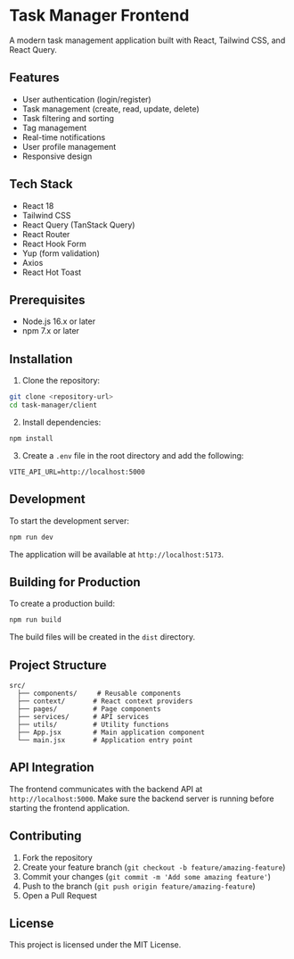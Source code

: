 # Task Manager Frontend

A modern task management application built with React, Tailwind CSS, and React Query.

## Features

- User authentication (login/register)
- Task management (create, read, update, delete)
- Task filtering and sorting
- Tag management
- Real-time notifications
- User profile management
- Responsive design

## Tech Stack

- React 18
- Tailwind CSS
- React Query (TanStack Query)
- React Router
- React Hook Form
- Yup (form validation)
- Axios
- React Hot Toast

## Prerequisites

- Node.js 16.x or later
- npm 7.x or later

## Installation

1. Clone the repository:

```bash
git clone <repository-url>
cd task-manager/client
```

2. Install dependencies:

```bash
npm install
```

3. Create a `.env` file in the root directory and add the following:

```
VITE_API_URL=http://localhost:5000
```

## Development

To start the development server:

```bash
npm run dev
```

The application will be available at `http://localhost:5173`.

## Building for Production

To create a production build:

```bash
npm run build
```

The build files will be created in the `dist` directory.

## Project Structure

```
src/
  ├── components/     # Reusable components
  ├── context/       # React context providers
  ├── pages/         # Page components
  ├── services/      # API services
  ├── utils/         # Utility functions
  ├── App.jsx        # Main application component
  └── main.jsx       # Application entry point
```

## API Integration

The frontend communicates with the backend API at `http://localhost:5000`. Make sure the backend server is running before starting the frontend application.

## Contributing

1. Fork the repository
2. Create your feature branch (`git checkout -b feature/amazing-feature`)
3. Commit your changes (`git commit -m 'Add some amazing feature'`)
4. Push to the branch (`git push origin feature/amazing-feature`)
5. Open a Pull Request

## License

This project is licensed under the MIT License.
